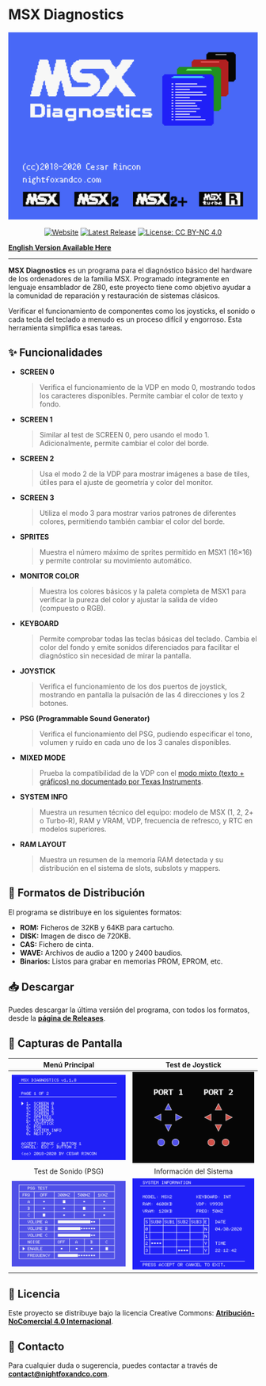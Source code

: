 # MSX Diagnostics

![MSX Diagnostics Screenshot](https://github.com/knightfox75/msx_diagnostics/blob/master/media/scr_shot_01.png)

<div align="center">

[![Website](https://img.shields.io/badge/Website-msx--diagnostics.nightfoxandco.com-blue?style=for-the-badge&logo=)](https://msx-diagnostics.nightfoxandco.com)
[![Latest Release](https://img.shields.io/github/v/release/knightfox75/msx_diagnostics?style=for-the-badge&logo=github)](https://github.com/knightfox75/msx_diagnostics/releases/latest)
[![License: CC BY-NC 4.0](https://img.shields.io/badge/Licencia-CC_BY--NC_4.0-orange.svg?style=for-the-badge)](https://creativecommons.org/licenses/by-nc/4.0/)

</div>

**[English Version Available Here](README_en.md)**

---

**MSX Diagnostics** es un programa para el diagnóstico básico del hardware de los ordenadores de la familia MSX. Programado íntegramente en lenguaje ensamblador de Z80, este proyecto tiene como objetivo ayudar a la comunidad de reparación y restauración de sistemas clásicos.

Verificar el funcionamiento de componentes como los joysticks, el sonido o cada tecla del teclado a menudo es un proceso difícil y engorroso. Esta herramienta simplifica esas tareas.

## ✨ Funcionalidades

*   **SCREEN 0**
    > Verifica el funcionamiento de la VDP en modo 0, mostrando todos los caracteres disponibles. Permite cambiar el color de texto y fondo.

*   **SCREEN 1**
    > Similar al test de SCREEN 0, pero usando el modo 1. Adicionalmente, permite cambiar el color del borde.

*   **SCREEN 2**
    > Usa el modo 2 de la VDP para mostrar imágenes a base de tiles, útiles para el ajuste de geometría y color del monitor.

*   **SCREEN 3**
    > Utiliza el modo 3 para mostrar varios patrones de diferentes colores, permitiendo también cambiar el color del borde.

*   **SPRITES**
    > Muestra el número máximo de sprites permitido en MSX1 (16×16) y permite controlar su movimiento automático.

*   **MONITOR COLOR**
    > Muestra los colores básicos y la paleta completa de MSX1 para verificar la pureza del color y ajustar la salida de vídeo (compuesto o RGB).

*   **KEYBOARD**
    > Permite comprobar todas las teclas básicas del teclado. Cambia el color del fondo y emite sonidos diferenciados para facilitar el diagnóstico sin necesidad de mirar la pantalla.

*   **JOYSTICK**
    > Verifica el funcionamiento de los dos puertos de joystick, mostrando en pantalla la pulsación de las 4 direcciones y los 2 botones.

*   **PSG (Programmable Sound Generator)**
    > Verifica el funcionamiento del PSG, pudiendo especificar el tono, volumen y ruido en cada uno de los 3 canales disponibles.

*   **MIXED MODE**
    > Prueba la compatibilidad de la VDP con el [modo mixto (texto + gráficos) no documentado por Texas Instruments](https://en.wikipedia.org/wiki/Texas_Instruments_TMS9918#Undocumented).

*   **SYSTEM INFO**
    > Muestra un resumen técnico del equipo: modelo de MSX (1, 2, 2+ o Turbo-R), RAM y VRAM, VDP, frecuencia de refresco, y RTC en modelos superiores.

*   **RAM LAYOUT**
    > Muestra un resumen de la memoria RAM detectada y su distribución en el sistema de slots, subslots y mappers.

## 💾 Formatos de Distribución

El programa se distribuye en los siguientes formatos:
*   **ROM:** Ficheros de 32KB y 64KB para cartucho.
*   **DISK:** Imagen de disco de 720KB.
*   **CAS:** Fichero de cinta.
*   **WAVE:** Archivos de audio a 1200 y 2400 baudios.
*   **Binarios:** Listos para grabar en memorias PROM, EPROM, etc.

## 📥 Descargar

Puedes descargar la última versión del programa, con todos los formatos, desde la **[página de Releases](https://github.com/knightfox75/msx_diagnostics/releases/latest)**.

## 📸 Capturas de Pantalla

| Menú Principal | Test de Joystick |
| :---: | :---: |
| ![Screenshot 1](https://github.com/knightfox75/msx_diagnostics/blob/master/media/scr_shot_02.png) | ![Screenshot 2](https://github.com/knightfox75/msx_diagnostics/blob/master/media/scr_shot_04.png) |
| Test de Sonido (PSG) | Información del Sistema |
| ![Screenshot 3](https://github.com/knightfox75/msx_diagnostics/blob/master/media/scr_shot_05.png) | ![Screenshot 4](https://github.com/knightfox75/msx_diagnostics/blob/master/media/scr_shot_06.png) |

## 📜 Licencia

Este proyecto se distribuye bajo la licencia Creative Commons: **[Atribución-NoComercial 4.0 Internacional](https://creativecommons.org/licenses/by-nc/4.0/)**.

## 📧 Contacto

Para cualquier duda o sugerencia, puedes contactar a través de **contact@nightfoxandco.com**.

